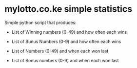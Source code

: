 # mylotto.co.ke simple statistics

Simple python script that produces:

* List of Winning numbers (0-49) and how often each wins

* List of Bunus Numbers (0-9) and how often each wins

* List of Numbers (0-49) and when each won last

* List of Bonus numbers (0-9) and when each won last
